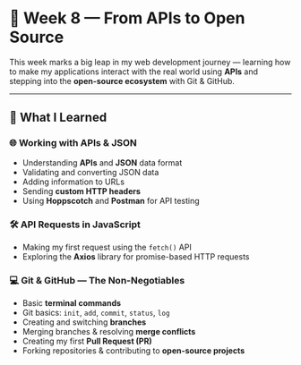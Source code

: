 
# 🚀 Week 8 — From APIs to Open Source

This week marks a big leap in my web development journey — learning how to make my applications interact with the real world using **APIs** and stepping into the **open-source ecosystem** with Git & GitHub.

---

## 📌 What I Learned

### 🌐 Working with APIs & JSON
- Understanding **APIs** and **JSON** data format
- Validating and converting JSON data
- Adding information to URLs
- Sending **custom HTTP headers**
- Using **Hoppscotch** and **Postman** for API testing

### 🛠️ API Requests in JavaScript
- Making my first request using the `fetch()` API
- Exploring the **Axios** library for promise-based HTTP requests

### 💻 Git & GitHub — The Non-Negotiables
- Basic **terminal commands**
- Git basics: `init`, `add`, `commit`, `status`, `log`
- Creating and switching **branches**
- Merging branches & resolving **merge conflicts**
- Creating my first **Pull Request (PR)**
- Forking repositories & contributing to **open-source projects**

